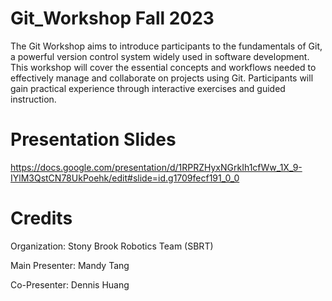 # Git_Workshop Fall 2023
The Git Workshop aims to introduce participants to the fundamentals of Git, a powerful version control system widely used in software development. This workshop will cover the essential concepts and workflows needed to effectively manage and collaborate on projects using Git. Participants will gain practical experience through interactive exercises and guided instruction.

# Presentation Slides
https://docs.google.com/presentation/d/1RPRZHyxNGrkIh1cfWw_1X_9-IYlM3QstCN78UkPoehk/edit#slide=id.g1709fecf191_0_0

# Credits 
Organization: Stony Brook Robotics Team (SBRT)

Main Presenter: Mandy Tang 

Co-Presenter: Dennis Huang 

